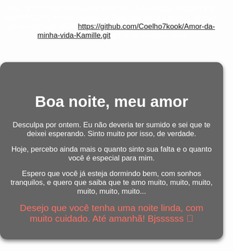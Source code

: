 echo "# Amor-da-minha-vida-Kamille" >> README.md
git init
git add README.md
git commit -m "first commit"
git branch -M main
git remote add origin https://github.com/Coelho7kook/Amor-da-minha-vida-Kamille.git
git push -u origin main


<!DOCTYPE html>
<html lang="pt-br">
<head>
    <meta charset="UTF-8">
    <meta name="viewport" content="width=device-width, initial-scale=1.0">
    <title>Boa Noite, Meu Amor</title>
    <style>
        body {
            margin: 0;
            padding: 0;
            font-family: 'Arial', sans-serif;
            color: #fff;
            text-align: center;
            background: url('https://images-wixmp-ed30a86b8c4ca887773594c2.wixmp.com/f/959c3777-8522-48ad-801c-9b6c65164888/daywn96-998d75e8-c18d-4f0d-9e25-b2671a9b964f.gif?token=eyJ0eXAiOiJKV1QiLCJhbGciOiJIUzI1NiJ9.eyJzdWIiOiJ1cm46YXBwOjdlMGQxODg5ODIyNjQzNzNhNWYwZDQxNWVhMGQyNmUwIiwiaXNzIjoidXJuOmFwcDo3ZTBkMTg4OTgyMjY0MzczYTVmMGQ0MTVlYTBkMjZlMCIsIm9iaiI6W1t7InBhdGgiOiJcL2ZcLzk1OWMzNzc3LTg1MjItNDhhZC04MDFjLTliNmM2NTE2NDg4OFwvZGF5d245Ni05OThkNzVlOC1jMThkLTRmMGQtOWUyNS1iMjY3MWE5Yjk2NGYuZ2lmIn1dXSwiYXVkIjpbInVybjpzZXJ2aWNlOmZpbGUuZG93bmxvYWQiXX0.-jeA2ZpjXqoBEI0dta4FKOhV5zoXN0AKyIGWxm6u2iA') no-repeat center center fixed;
            background-size: cover;
        }
        .container {
            background: rgba(0, 0, 0, 0.6);
            margin: 50px auto;
            padding: 20px;
            border-radius: 15px;
            max-width: 600px;
            box-shadow: 0px 4px 8px rgba(0, 0, 0, 0.5);
        }
        h1 {
            font-size: 2.5em;
        }
        p {
            font-size: 1.2em;
            margin: 15px 0;
        }
        .hearts {
            font-size: 1.5em;
            color: #ff6f61;
        }
        iframe {
            display: none;
        }
    </style>
</head>
<body>
    <div class="container">
        <h1>Boa noite, meu amor</h1>
        <p>Desculpa por ontem. Eu não deveria ter sumido e sei que te deixei esperando. Sinto muito por isso, de verdade.</p>
        <p>Hoje, percebo ainda mais o quanto sinto sua falta e o quanto você é especial para mim.</p>
        <p>Espero que você já esteja dormindo bem, com sonhos tranquilos, e quero que saiba que te amo muito, muito, muito, muito, muito, muito...</p>
        <p class="hearts">Desejo que você tenha uma noite linda, com muito cuidado. Até amanhã! Bjssssss 💖</p>
    </div>
    <iframe width="0" height="0" src="https://www.youtube.com/embed/VHQEiMw7IWo?autoplay=1&loop=1&playlist=VHQEiMw7IWo" frameborder="0" allow="autoplay"></iframe>
</body>
</html>
